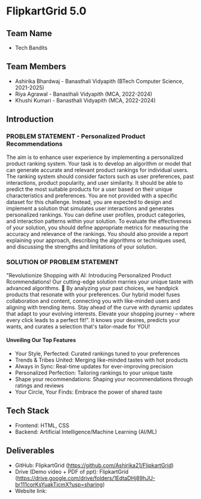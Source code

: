 # FlipkartGrid 5.0

## Team Name
- Tech Bandits

## Team Members
- Ashirika Bhardwaj - Banasthali Vidyapith (BTech Computer Science, 2021-2025)
- Riya Agrawal - Banasthali Vidyapith (MCA, 2022-2024)
- Khushi Kumari - Banasthali Vidyapith (MCA, 2022-2024)
  
## Introduction 
 
### PROBLEM STATEMENT - Personalized Product Recommendations
The aim is to enhance user experience by implementing a personalized product ranking system.
Your task is to develop an algorithm or model that can generate accurate and relevant product
rankings for individual users. The ranking system should consider factors such as user
preferences, past interactions, product popularity, and user similarity. It should be able to predict
the most suitable products for a user based on their unique characteristics and preferences.
You are not provided with a specific dataset for this challenge. Instead, you are expected to
design and implement a solution that simulates user interactions and generates personalized
rankings. You can define user profiles, product categories, and interaction patterns within your
solution.
To evaluate the effectiveness of your solution, you should define appropriate metrics for
measuring the accuracy and relevance of the rankings. You should also provide a report
explaining your approach, describing the algorithms or techniques used, and discussing the
strengths and limitations of your solution.

### SOLUTION OF PROBLEM STATEMENT
"Revolutionize Shopping with AI: Introducing Personalized Product Rcommendations! Our cutting-edge solution marries your unique taste with advanced algorithms. 🚀 By analyzing your past choices, we handpick products that resonate with your preferences. Our hybrid model fuses collaboration and content, connecting you with like-minded users and aligning with trending items. Stay ahead of the curve with dynamic updates that adapt to your evolving interests. Elevate your shopping journey – where every click leads to a perfect fit!". It knows your desires, predicts your wants, and curates a selection that's tailor-made for YOU! 

#### Unveiling Our Top Features 
- Your Style, Perfected: Curated rankings tuned to your preferences
- Trends & Tribes United: Merging like-minded tastes with hot products
- Always in Sync: Real-time updates for ever-improving precision
- Personalized Perfection: Tailoring rankings to your unique taste
- Shape your recommendations: Shaping your recommendations through ratings and reviews
- Your Circle, Your Finds: Embrace the power of shared taste

## Tech Stack
- Frontend: HTML, CSS
- Backend: Artificial Intelligence/Machine Learning (AI/ML)


## Deliverables
- GitHub: FlipkartGrid (https://github.com/Ashirika21/FlipkartGrid)
- Drive (Demo video + PDF of ppt): FlipkartGrid (https://drive.google.com/drive/folders/1EdtaDHj89hJU-br111corKsYuakTjcmX?usp=sharing)
- Website link: 
